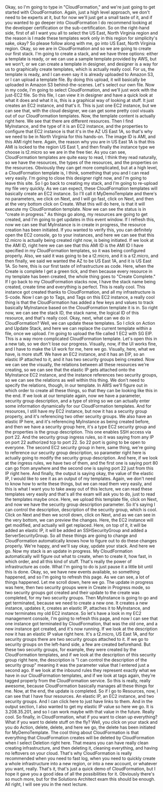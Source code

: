 
<v Narrator>Okay, so I'm going to</v>
type in "CloudFormation," and we're
just going to get started with CloudFormation.
Again, just a high level approach,
we don't need to be experts at it,
but for now we'll just get a small taste of it,
and if you wanted to go deeper into CloudFormation
I do recommend looking at the
developer certification or the sub-certification.
So on the right-hand side, first of all
I want you all to select the US East,
North Virginia region and the reason is
I made these templates work only in
this region for simplicity's sake, okay?
So please follow along with me, go into
US East, North Virginia region.
Okay, so we are in CloudFormation
and so we are going to create our first stack.
I'm going to create a stack, and we have
three options: either a template is ready,
or we can use a sample template provided by AWS,
but we won't, or we can create
a template in designer, and designer is a way
for us to graphically create templates,
which is actually really cool.
For us, the template is ready,
and I can even say it is already uploaded
to Amazon S3, or I can upload a template file.
By doing this upload, it will basically
be uploaded in Amazon S3 behind-the-scenes.
Let's select our own file.
Now in my code, I'm going to select CloudFormation,
and we'll just work with the just-EC2 file.
So this file, I can view it in designer
and have a quick look at what it does
and what it is, this is a graphical
way of looking at stuff.
It just creates an EC2 instance, and that's it.
This is just one EC2 instance,
but we can see that, with the cloud designer,
we can get some pretty cool visuals
out of our CloudFormation templates.
Now, the template content is actually right here.
We see that there are different resources.
Then I find MyInstance, and the type of it
is an EC2 instance, and the properties to
configure that EC2 instance is that it's in
the AZ US East 1A, so that's why
we need to be in North Virginia for this hands-on.
The image ID is AMI, and this AMI right here.
Again, the reason why you are in US East 1A
is that this AMI is locked to the region US East 1,
and then finally the instance type we choose
is t2.micro so we are in the free tier.
As you can see, CloudFormation templates
are quite easy to read, I think
they read naturally, so we have the resources,
the types of the resources,
and the properties on the resources.
Obviously they can get more complicated,
but at a high level, a CloudFormation template
is, I think, something that you and I can read very easily.
I'm going to close this designer right now,
and I'm going to leave this site.
So I go back to creating my stack,
and I'm going to re-upload my file very quickly.
As we can expect, these CloudFormation templates
will basically create an EC2 instance.
So I'll call it MyDemoTemplate
and there's no parameters, we click on Next,
and I will go fast, click on Next,
and then at the very bottom click on Create.
What this will do here, is that it will
execute my CloudFormation template.
Now we can see the status is in "create in progress."
As things go along, my resources
are going to get created, and I'm going to
get updates in this event window.
If I refresh this, now we can see that
MyInstance is in create in progress,
the resource creation has been initiated.
If you wanted to verify this, you can definitely
open the EC2 console, go to your instances,
and here we can see that this t2.micro
is actually being created right now, is being initiated.
If we look at the AMI ID, right here we can see
that this AMI ID is the AMI ID I have specified in
my CloudFormation templates,
so it was being configured properly.
Also, we said it was going to be a t2.micro,
and it is a t2.micro, and then finally, we said
we wanted the AZ to be US East 1A, and it is US East 1A.
So here, this is our first taste of infrastructure as code.
Here, when the Create is complete
I get a green tick, and then because every resource
in my template has been created,
the whole thing goes to "Create Complete."
If I go back to my CloudFormation stacks now,
I have the stack name being created,
create time and everything is perfect.
This is really cool.
This instance got created thanks to CloudFormation,
and all my infrastructure is S-code.
Now I can go to Tags, and Tags on this EC2 instance,
a really cool thing is that the CloudFormation
has added a few keys and values to track
basically MyInstance based on
the CloudFormation template it is in.
So right now, we can see the stack ID,
the stack name, the logical ID of this resource,
and that's really cool.
Okay, next, what can we do in CloudFormation?
Well, we can update these templates.
So I click on Action and Update Stack,
and here we can replace the current template
within a file, once we upload.
I'm going to upload the file called 1 EC2 with SG EIP.
This is a way more complicated CloudFormation template.
Let's open this in a new tab,
so we don't lose our progress.
Visually, now, if the UI works fine,
and I have to make the UI work for me, here we go.
Visually, here, what we have, is more stuff.
We have an EC2 instance, and it has an EIP,
so an elastic IP attached to it,
and it has two security groups being created.
Now we can see the visually, the relations
between all these resources we're creating,
so we can see that the elastic IP
gets attached onto the MyInstance EC2 instance,
and the instance references two security groups,
so we can see the relations as well within this thing.
We don't need to specify the relations,
though, in our template.
In AWS we'll figure out in which order
to create all these things, so that they
can be looking like this in the end.
If we look at our template again,
now we have a parameter, security group description,
and a type of string so we can
actually enter some information dynamically
for our CloudFormation templates.
And for resources, I still have my
EC2 instance, but now it has a
security group property, and it's
referencing two other security groups.
We also have an elastic IP here,
and it's referencing MyInstance
as being created before, and then we have
a security group here, it's a type EC2 security group
and the properties is the group description.
This one enables SSH access via port 22.
And the security group ingress rules,
so it was saying from any IP on port 22
authorized tcp to port 22.
So 22 port is going to be open to everyone.
The second EC2 security group in here,
same thing, we're going to reference our
security group description, so parameter
right here is actually going to
modify the security group description.
And here, if we look at the ingress rules,
we have two of them, and the first one is saying
port 80 can go from anywhere and the second one
is saying port 22 just from this IP right here.
And finally, the output is saying
okay, the value of the elastic IP,
I would like to see it as an output of my templates.
Again, we don't need to know how to write
these things, but we can read them very easily,
and this is what I want you to
take away out of this lecture,
we can read these templates very easily
and that's all the exam will ask you to do,
just to read the templates maybe once.
Here, we upload this template file,
click on Next, and now we have the
security group description parameter.
So it's saying I can control the description,
description of the security group, which is cool.
Click on Next
and then we scroll down,
click on Next, and as we can see in
the very bottom, we can preview the changes.
Here, the EC2 instance will get modified,
and actually will get replaced.
Here, on top of it, it will be added an
elastic IP, it will be added an SSHSecurityGroup
and added a ServerSecurityGroup.
So all these things are going to change
and CloudFormation automatically knows
how to figure out to do these changes properly.
We're happy, and we'll say okay, update your stack.
And here we go. Now my stack is an update in progress.
My CloudFormation automatically will figure out
what to create, when to create it,
how fast, in which order, and all this kind of stuff.
That's really the power of infrastructure as code.
What I'm going to do is just pause
it a little bit until this is done.
Okay, so, we have new events available,
so something happened, and so
I'm going to refresh this page.
As we can see, a lot of things happened.
Let me scroll down, here we go.
The update in progress was here,
then two security groups were
in Create in Progress mode, so two
security groups got created and their update
to the create was completed, for my two security groups.
Then MyInstance is going to go and get terminated,
because we need to create a new one.
It creates a new instance, updates it,
creates an elastic IP, attaches it to MyInstance,
and now terminates my old EC2 instance.
So let's have a look in my EC2 management console,
I'm going to refresh this page,
and now I can see that one instance
got terminated by CloudFormation,
that was the old one, and a new instance
got created, and it's now running.
If we look at the description now
it has an elastic IP value right here.
It's a t2.micro, US East 1A, and for
security groups there are two
security groups attached to it.
If we go to security groups on the left-hand side,
a few are created beforehand.
But these two security groups,
for example, they were created
by the CloudFormation templates,
and if we look at the description of this
security group right here, the description
is "I can control the description of the security group"
meaning it was the parameter value
that I entered just a second ago.
If we look at the inbound rules
they represent exactly what we have
in our CloudFormation templates,
and if we look at tags again,
they're tagged properly from the CloudFormation service.
So this is really, really awesome,
because CloudFormation basically
manages all these things for me.
Now, at the end, the update is completed.
So if I go to Resources, now,
I can see that I have four resources.
An elastic IP, an EC2 instance,
and two security groups.
And I can click here to just have links to them.
And in the output section, I also
wanted to get my elastic IP value so here we go.
It is 3.208.35.201, and so I can work maybe
with that value in the future.
Really cool.
So finally, in CloudFormation,
what if you want to clean up everything?
What if you want to delete stuff on the fly?
Well, you click on your stack and you do Action,
delete, delete, and here we go,
the delete has been initiated for MyDemoTemplate.
The cool thing about CloudFormation is that
everything that CloudFormation creates
will be deleted by CloudFormation
when I select Deletion right here.
That means you can have really clean
creating infrastructure, and then deleting it,
cleaning everything, and having
no leftovers on your cloud.
That's why CloudFormation is really recommended
when you need to fast log,
when you need to quickly
create a whole infrastructure into a new region,
or into a new account, or whatever you want, really.
That's it, that's just a quick
demo of CloudFormation, but I hope
it gave you a good idea of all
the possibilities for it.
Obviously there's so much more,
but for the Solutions Architect exam this should be enough.
All right, I will see you in the next lecture.